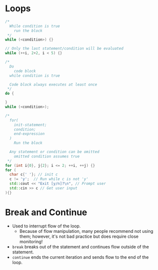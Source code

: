 <!--
  Author:  NE- https://github.com/NE-
  Date:    2022 September 19
  Purpose: C++ Loops
-->

# Loops
```cpp
/*
  While condition is true
    run the block
 */
while (<condition>) {}

// Only the last statement/condition will be evaluated
while (++i, 2+2, i < 5) {}

/*
  Do 
    code block
  while condition is true

  Code block always executes at least once
 */
do {

}
while (<condition>);

/*
  for(
    init-statement; 
    condition;
    end-expression
  )
    Run the block

  Any statement or condition can be omitted
    omitted condition assumes true
 */
for (int i{0}, j{2}; i <= 2; ++i, ++j) {}
for (
  char c{' '}; // init c
  c != 'y';  // Run while c is not 'y'
  std::cout << "Exit [y/n]?\n", // Prompt user
  std::cin >> c // Get user input
){}
```

# Break and Continue
- Used to interrupt flow of the loop.
  - Because of flow manipulation, many people recommend not using them; however, it's not bad practice but does require close monitoring!
- `break` breaks out of the statement and continues flow outside of the statement.
- `continue` ends the current iteration and sends flow to the end of the loop.
